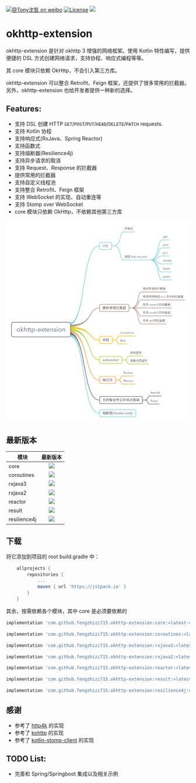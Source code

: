 [![@Tony沈哲 on weibo](https://img.shields.io/badge/weibo-%40Tony%E6%B2%88%E5%93%B2-blue.svg)](http://www.weibo.com/fengzhizi715)
[![License](https://img.shields.io/badge/license-Apache%202-lightgrey.svg)](https://www.apache.org/licenses/LICENSE-2.0.html)
[![](https://jitpack.io/v/fengzhizi715/okhttp-extension.svg)](https://jitpack.io/#fengzhizi715/okhttp-extension)

# okhttp-extension

okhttp-extension 是针对 okhttp 3 增强的网络框架。使用 Kotlin 特性编写，提供便捷的 DSL 方式创建网络请求，支持协程、响应式编程等等。

其 core 模块只依赖 OkHttp，不会引入第三方库。

okhttp-extension 可以整合 Retrofit、Feign 框架，还提供了很多常用的拦截器。 另外，okhttp-extension 也给开发者提供一种新的选择。

## Features:

* 支持 DSL 创建 HTTP `GET`/`POST`/`PUT`/`HEAD`/`DELETE`/`PATCH` requests.
* 支持 Kotlin 协程
* 支持响应式(RxJava、Spring Reactor)
* 支持函数式
* 支持熔断器(Resilience4j)
* 支持异步请求的取消
* 支持 Request、Response 的拦截器
* 提供常用的拦截器
* 支持自定义线程池
* 支持整合 Retrofit、Feign 框架
* 支持 WebSocket 的实现、自动重连等
* 支持 Stomp over WebSocket
* core 模块只依赖 OkHttp，不依赖其他第三方库

![okhttp-extension](images/okhttp-extension.png)


## 最新版本
模块|最新版本
---|:-------------:
core|[![](https://jitpack.io/v/fengzhizi715/okhttp-extension.svg)](https://jitpack.io/#fengzhizi715/okhttp-extension)|
coroutines|[![](https://jitpack.io/v/fengzhizi715/okhttp-extension.svg)](https://jitpack.io/#fengzhizi715/okhttp-extension)|
rxjava3|[![](https://jitpack.io/v/fengzhizi715/okhttp-extension.svg)](https://jitpack.io/#fengzhizi715/okhttp-extension)|
rxjava2|[![](https://jitpack.io/v/fengzhizi715/okhttp-extension.svg)](https://jitpack.io/#fengzhizi715/okhttp-extension)|
reactor|[![](https://jitpack.io/v/fengzhizi715/okhttp-extension.svg)](https://jitpack.io/#fengzhizi715/okhttp-extension)|
result|[![](https://jitpack.io/v/fengzhizi715/okhttp-extension.svg)](https://jitpack.io/#fengzhizi715/okhttp-extension)|
resilience4j|[![](https://jitpack.io/v/fengzhizi715/okhttp-extension.svg)](https://jitpack.io/#fengzhizi715/okhttp-extension)|

## 下载

将它添加到项目的 root build.gradle 中：

```groovy
	allprojects {
		repositories {
			...
			maven { url 'https://jitpack.io' }
		}
	}
```

其余，按需依赖各个模块，其中 core 是必须要依赖的

```groovy
implementation 'com.github.fengzhizi715.okhttp-extension:core:<latest-version>'
```

```groovy
implementation 'com.github.fengzhizi715.okhttp-extension:coroutines:<latest-version>'
```

```groovy
implementation 'com.github.fengzhizi715.okhttp-extension:rxjava3:<latest-version>'
```

```groovy
implementation 'com.github.fengzhizi715.okhttp-extension:rxjava2:<latest-version>'
```

```groovy
implementation 'com.github.fengzhizi715.okhttp-extension:reactor:<latest-version>'
```

```groovy
implementation 'com.github.fengzhizi715.okhttp-extension:result:<latest-version>'
```

```groovy
implementation 'com.github.fengzhizi715.okhttp-extension:resilience4j:<latest-version>'
```

## 感谢
* 参考了 [http4k](https://github.com/http4k/http4k) 的实现
* 参考了 [kohttp](https://github.com/rybalkinsd/kohttp) 的实现
* 参考了 [kotlin-stomp-client](https://github.com/DinuBerinde/kotlin-stomp-client) 的实现

## TODO List:

* 完善和 Spring/Springboot 集成以及相关示例